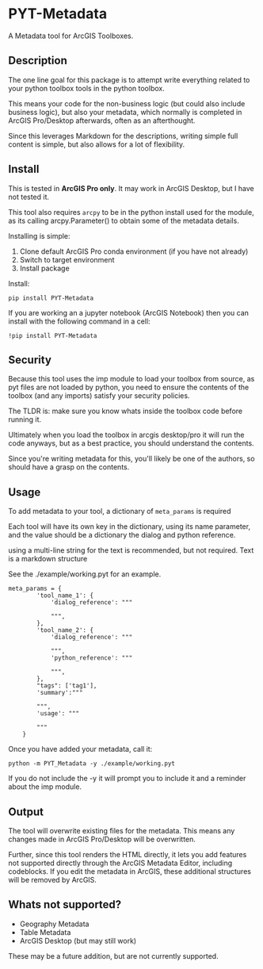 
# PYT-Metadata 

A Metadata tool for ArcGIS Toolboxes.

## Description

The one line goal for this package is to attempt write everything related to your python toolbox tools in the python toolbox.  

This means your code for the non-business logic (but could also include business logic), but also your metadata, which normally is completed in ArcGIS Pro/Desktop afterwards, often as an afterthought.

Since this leverages Markdown for the descriptions, writing simple full content is simple, but also allows for a lot of flexibility.

## Install

This is tested in **ArcGIS Pro only**. It may work in ArcGIS Desktop, but I have not tested it.

This tool also requires `arcpy` to be in the python install used for the module, as its calling arcpy.Parameter() to obtain some of the metadata details.

Installing is simple:

 1. Clone default ArcGIS Pro conda environment (if you have not already)
 2. Switch to target environment
 3. Install package
 
 Install:

    pip install PYT-Metadata

If you are working an a jupyter notebook (ArcGIS Notebook) then you can install with the following command in a cell:

    !pip install PYT-Metadata

## Security

Because this tool uses the imp module to load your toolbox from source, as pyt files are not loaded by python, you need to ensure the contents of the toolbox (and any imports) satisfy your security policies. 

The TLDR is: make sure you know whats inside the toolbox code before running it.

Ultimately when you load the toolbox in arcgis desktop/pro it will run the code anyways, but as a best practice, you should understand the contents. 

Since you're writing metadata for this, you'll likely be one of the authors, so should have a grasp on the contents.

## Usage

To add metadata to your tool, a dictionary of `meta_params` is required

Each tool will have its own key in the dictionary, using its name parameter, and the value should be a dictionary the dialog and python reference.

using a multi-line string for the text is recommended, but not required. Text is a markdown structure

See the ./example/working.pyt for an example.

```
meta_params = {
        'tool_name_1': {
            'dialog_reference': """

            """,
        },
        'tool_name_2': {
            'dialog_reference': """

            """,
            'python_reference': """

            """,
        },
        "tags": ['tag1'],
        'summary':"""

        """,
        'usage': """

        """
    }
```

Once you have added your metadata, call it:

    python -m PYT_Metadata -y ./example/working.pyt

If you do not include the -y it will prompt you to include it and a reminder about the imp module.

## Output

The tool will overwrite existing files for the metadata. This means any changes made in ArcGIS Pro/Desktop will be overwritten.

Further, since this tool renders the HTML directly, it lets you add features not supported directly through the ArcGIS Metadata Editor, including codeblocks. If you edit the metadata in ArcGIS, these additional structures will be removed by ArcGIS.

## Whats not supported?

 * Geography Metadata
 * Table Metadata
 * ArcGIS Desktop (but may still work)

 These may be a future addition, but are not currently supported.